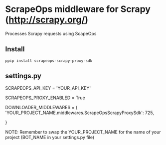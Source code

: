 ScrapeOps middleware for Scrapy (http://scrapy.org/)
=======================================================

Processes Scrapy requests using ScapeOps


Install
--------


    ppip install scrapeops-scrapy-proxy-sdk



settings.py
-----------


  SCRAPEOPS_API_KEY = 'YOUR_API_KEY'

  
  SCRAPEOPS_PROXY_ENABLED = True


  DOWNLOADER_MIDDLEWARES = {
    'YOUR_PROJECT_NAME.middlewares.ScrapeOpsScrapyProxySdk': 725,

  }

NOTE: Remember to swap the YOUR_PROJECT_NAME for the name of your project (BOT_NAME in your settings.py file)